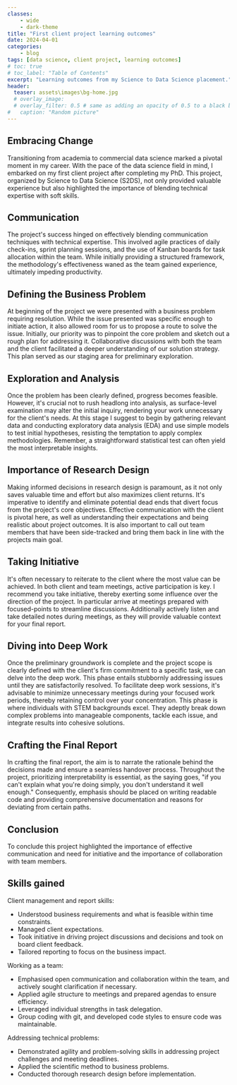 ```yaml
---
classes: 
    - wide
    - dark-theme
title: "First client project learning outcomes"
date: 2024-04-01
categories: 
    - blog
tags: [data science, client project, learning outcomes]
# toc: true
# toc_label: "Table of Contents"
excerpt: "Learning outcomes from my Science to Data Science placement."
header:
  teaser: assets\images\bg-home.jpg
  # overlay_image: 
  # overlay_filter: 0.5 # same as adding an opacity of 0.5 to a black background
#   caption: "Random picture"
---
```



## Embracing Change

Transitioning from academia to commercial data science marked a pivotal moment in my career. With the pace of the data science field in mind, I embarked on my first client project after completing my PhD. This project, organized by Science to Data Science (S2DS), not only provided valuable experience but also highlighted the importance of blending technical expertise with soft skills.

## Communication

The project's success hinged on effectively blending communication techniques with technical expertise. This involved agile practices of daily check-ins, sprint planning sessions, and the use of Kanban boards for task allocation within the team. While initially providing a structured framework, the methodology's effectiveness waned as the team gained experience, ultimately impeding productivity.
## Defining the Business Problem

At beginning of the project  we were presented with a business problem requiring resolution. While the issue presented was specific enough to initiate action, it also allowed room for us to propose a route to solve the issue.  Initially, our priority was to pinpoint the core problem and sketch out a rough plan for addressing it. Collaborative discussions with both the team and the client facilitated a deeper understanding of our solution strategy. This plan served as our staging area for preliminary exploration.
## Exploration and Analysis

Once the problem has been clearly defined, progress becomes feasible. However, it's crucial not to rush headlong into analysis, as surface-level examination may alter the initial inquiry, rendering your work unnecessary for the client's needs. At this stage I suggest to begin by gathering relevant data and conducting exploratory data analysis (EDA) and use simple models to test initial hypotheses, resisting the temptation to apply complex methodologies. Remember, a straightforward statistical test can often yield the most interpretable insights.
## Importance of Research Design

Making informed decisions in research design is paramount, as it not only saves valuable time and effort but also maximizes client returns. It's imperative to identify and eliminate potential dead ends that divert focus from the project's core objectives. Effective communication with the client is pivotal here, as well as understanding their expectations and being realistic about project outcomes. It is also important to call out team members that have been side-tracked and bring them back in line with the projects main goal.
## Taking Initiative

It's often necessary to reiterate to the client where the most value can be achieved. In both client and team meetings, active participation is key. I recommend you take initiative, thereby exerting some influence over the direction of the project. In particular arrive at meetings prepared with focused-points to streamline discussions. Additionally actively listen and take detailed notes during meetings, as they will provide valuable context for your final report.
## Diving into Deep Work

Once the preliminary groundwork is complete and the project scope is clearly defined with the client's firm commitment to a specific task, we can delve into the deep work. This phase entails stubbornly addressing issues until they are satisfactorily resolved. To facilitate deep work sessions, it's advisable to minimize unnecessary meetings during your focused work periods, thereby retaining control over your concentration. This phase is where individuals with STEM backgrounds excel. They adeptly break down complex problems into manageable components,  tackle each issue, and integrate results into cohesive solutions.
## Crafting the Final Report

In crafting the final report, the aim is to narrate the rationale behind the decisions made and ensure a seamless handover process. Throughout the project, prioritizing interpretability is essential, as the saying goes, "if you can't explain what you're doing simply, you don't understand it well enough." Consequently, emphasis should be placed on writing readable code and providing comprehensive documentation and reasons for deviating from certain paths.
## Conclusion

To conclude this project highlighted the importance of effective communication and need for initiative and the importance of collaboration with team members.
## Skills gained

Client management and report skills:
- Understood business requirements and what is feasible within time constraints.
- Managed client expectations.
- Took initiative in driving project discussions and decisions and took on board client feedback.
- Tailored reporting to focus on the business impact.

Working as a team:
- Emphasised open communication and collaboration within the team, and actively sought clarification if necessary.
- Applied agile structure to meetings and prepared agendas to ensure efficiency.
- Leveraged individual strengths in task delegation.
- Group coding with git, and developed code styles to ensure code was maintainable.

Addressing technical problems:
- Demonstrated agility and problem-solving skills in addressing project challenges and meeting deadlines.
- Applied the scientific method to business problems.
- Conducted thorough research design before implementation.